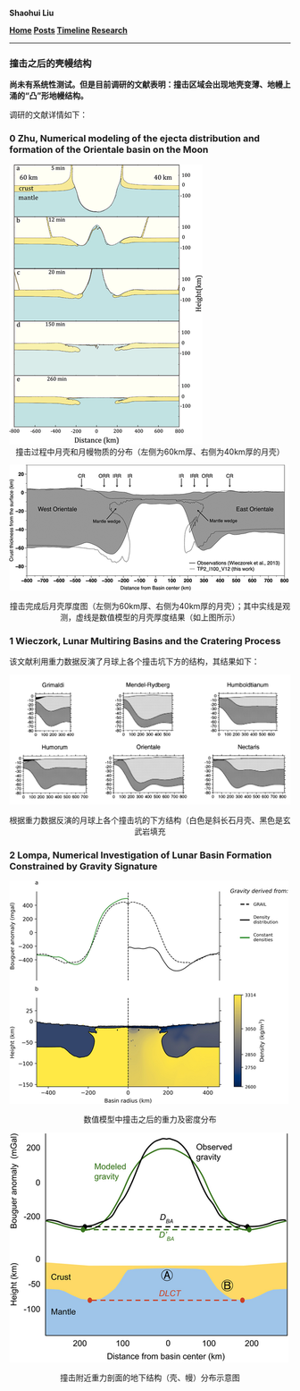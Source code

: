 **Shaohui Liu**

**[Home](../index.html)    [Posts](../posts.html)    [Timeline](../timeline.html)    [Research](../research.html)**

---

### 撞击之后的壳幔结构

**尚未有系统性测试。但是目前调研的文献表明：撞击区域会出现地壳变薄、地幔上涌的“凸”形地幔结构。**

调研的文献详情如下：

### 0 Zhu, Numerical modeling of the ejecta distribution and formation of the Orientale basin on the Moon

<img src="Moho-structure-beneth-the-impact-craters.assets/fig01.png" alt="fig01"  />

<center>撞击过程中月壳和月幔物质的分布（左侧为60km厚、右侧为40km厚的月壳）</center>

![fig02](Moho-structure-beneth-the-impact-craters.assets/fig02.png)

<center>撞击完成后月壳厚度图（左侧为60km厚、右侧为40km厚的月壳）；其中实线是观测，虚线是数值模型的月壳厚度结果（如上图所示）</center>

### 1 Wieczork, Lunar Multiring Basins and the Cratering Process

该文献利用重力数据反演了月球上各个撞击坑下方的结构，其结果如下：

![fig03](Moho-structure-beneth-the-impact-craters.assets/fig03.png)

<center>根据重力数据反演的月球上各个撞击坑的下方结构（白色是斜长石月壳、黑色是玄武岩填充</center>

### 2 Lompa, Numerical Investigation of Lunar Basin Formation Constrained by Gravity Signature

![fig04](Moho-structure-beneth-the-impact-craters.assets/fig04.png)

<center>数值模型中撞击之后的重力及密度分布</center>

![fig05](Moho-structure-beneth-the-impact-craters.assets/fig05.png)

<center>撞击附近重力剖面的地下结构（壳、幔）分布示意图</center>
